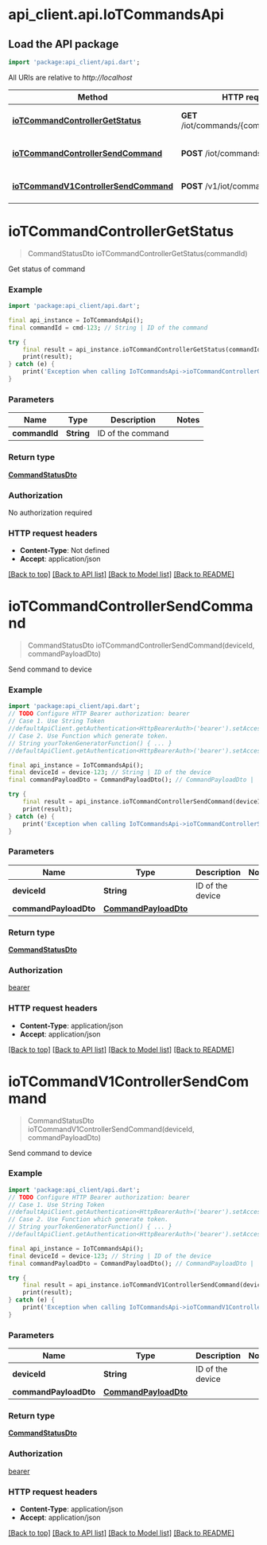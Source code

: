 # api_client.api.IoTCommandsApi

## Load the API package
```dart
import 'package:api_client/api.dart';
```

All URIs are relative to *http://localhost*

Method | HTTP request | Description
------------- | ------------- | -------------
[**ioTCommandControllerGetStatus**](IoTCommandsApi.md#iotcommandcontrollergetstatus) | **GET** /iot/commands/{commandId}/status | Get status of command
[**ioTCommandControllerSendCommand**](IoTCommandsApi.md#iotcommandcontrollersendcommand) | **POST** /iot/commands/{deviceId} | Send command to device
[**ioTCommandV1ControllerSendCommand**](IoTCommandsApi.md#iotcommandv1controllersendcommand) | **POST** /v1/iot/commands/{deviceId} | Send command to device


# **ioTCommandControllerGetStatus**
> CommandStatusDto ioTCommandControllerGetStatus(commandId)

Get status of command

### Example
```dart
import 'package:api_client/api.dart';

final api_instance = IoTCommandsApi();
final commandId = cmd-123; // String | ID of the command

try {
    final result = api_instance.ioTCommandControllerGetStatus(commandId);
    print(result);
} catch (e) {
    print('Exception when calling IoTCommandsApi->ioTCommandControllerGetStatus: $e\n');
}
```

### Parameters

Name | Type | Description  | Notes
------------- | ------------- | ------------- | -------------
 **commandId** | **String**| ID of the command | 

### Return type

[**CommandStatusDto**](CommandStatusDto.md)

### Authorization

No authorization required

### HTTP request headers

 - **Content-Type**: Not defined
 - **Accept**: application/json

[[Back to top]](#) [[Back to API list]](../README.md#documentation-for-api-endpoints) [[Back to Model list]](../README.md#documentation-for-models) [[Back to README]](../README.md)

# **ioTCommandControllerSendCommand**
> CommandStatusDto ioTCommandControllerSendCommand(deviceId, commandPayloadDto)

Send command to device

### Example
```dart
import 'package:api_client/api.dart';
// TODO Configure HTTP Bearer authorization: bearer
// Case 1. Use String Token
//defaultApiClient.getAuthentication<HttpBearerAuth>('bearer').setAccessToken('YOUR_ACCESS_TOKEN');
// Case 2. Use Function which generate token.
// String yourTokenGeneratorFunction() { ... }
//defaultApiClient.getAuthentication<HttpBearerAuth>('bearer').setAccessToken(yourTokenGeneratorFunction);

final api_instance = IoTCommandsApi();
final deviceId = device-123; // String | ID of the device
final commandPayloadDto = CommandPayloadDto(); // CommandPayloadDto | 

try {
    final result = api_instance.ioTCommandControllerSendCommand(deviceId, commandPayloadDto);
    print(result);
} catch (e) {
    print('Exception when calling IoTCommandsApi->ioTCommandControllerSendCommand: $e\n');
}
```

### Parameters

Name | Type | Description  | Notes
------------- | ------------- | ------------- | -------------
 **deviceId** | **String**| ID of the device | 
 **commandPayloadDto** | [**CommandPayloadDto**](CommandPayloadDto.md)|  | 

### Return type

[**CommandStatusDto**](CommandStatusDto.md)

### Authorization

[bearer](../README.md#bearer)

### HTTP request headers

 - **Content-Type**: application/json
 - **Accept**: application/json

[[Back to top]](#) [[Back to API list]](../README.md#documentation-for-api-endpoints) [[Back to Model list]](../README.md#documentation-for-models) [[Back to README]](../README.md)

# **ioTCommandV1ControllerSendCommand**
> CommandStatusDto ioTCommandV1ControllerSendCommand(deviceId, commandPayloadDto)

Send command to device

### Example
```dart
import 'package:api_client/api.dart';
// TODO Configure HTTP Bearer authorization: bearer
// Case 1. Use String Token
//defaultApiClient.getAuthentication<HttpBearerAuth>('bearer').setAccessToken('YOUR_ACCESS_TOKEN');
// Case 2. Use Function which generate token.
// String yourTokenGeneratorFunction() { ... }
//defaultApiClient.getAuthentication<HttpBearerAuth>('bearer').setAccessToken(yourTokenGeneratorFunction);

final api_instance = IoTCommandsApi();
final deviceId = device-123; // String | ID of the device
final commandPayloadDto = CommandPayloadDto(); // CommandPayloadDto | 

try {
    final result = api_instance.ioTCommandV1ControllerSendCommand(deviceId, commandPayloadDto);
    print(result);
} catch (e) {
    print('Exception when calling IoTCommandsApi->ioTCommandV1ControllerSendCommand: $e\n');
}
```

### Parameters

Name | Type | Description  | Notes
------------- | ------------- | ------------- | -------------
 **deviceId** | **String**| ID of the device | 
 **commandPayloadDto** | [**CommandPayloadDto**](CommandPayloadDto.md)|  | 

### Return type

[**CommandStatusDto**](CommandStatusDto.md)

### Authorization

[bearer](../README.md#bearer)

### HTTP request headers

 - **Content-Type**: application/json
 - **Accept**: application/json

[[Back to top]](#) [[Back to API list]](../README.md#documentation-for-api-endpoints) [[Back to Model list]](../README.md#documentation-for-models) [[Back to README]](../README.md)

